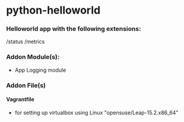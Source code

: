 # python-helloworld

### Helloworld app with the following extensions:
/status
/metrics

### Addon Module(s):
- App Logging module

### Addon File(s)
#### Vagrantfile
- for setting up virtualbox using Linux "opensuse/Leap-15.2.x86_64"
